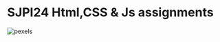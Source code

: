 # SJPI24 Html,CSS & Js assignments
![pexels](https://github.com/user-attachments/assets/e741832c-2f54-464a-823a-15ee9850529d)
